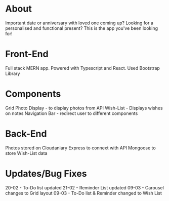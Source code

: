 # About

Important date or anniversary with loved one coming up?
Looking for a personalised and functional present?
This is the app you've been looking for!

# Front-End

Full stack MERN app.
Powered with Typescript and React. 
Used Bootstrap Library

# Components
Grid Photo Display - to display photos from API
Wish-List - Displays wishes on notes
Navigation Bar - redirect user to different components

# Back-End

Photos stored on Cloudaniary
Express to connext with API
Mongoose to store Wish-List data 

# Updates/Bug Fixes

20-02 - To-Do list updated
21-02 - Reminder List updated
09-03 - Carousel changes to Grid layout
09-03 - To-Do list & Reminder changed to Wish List 



